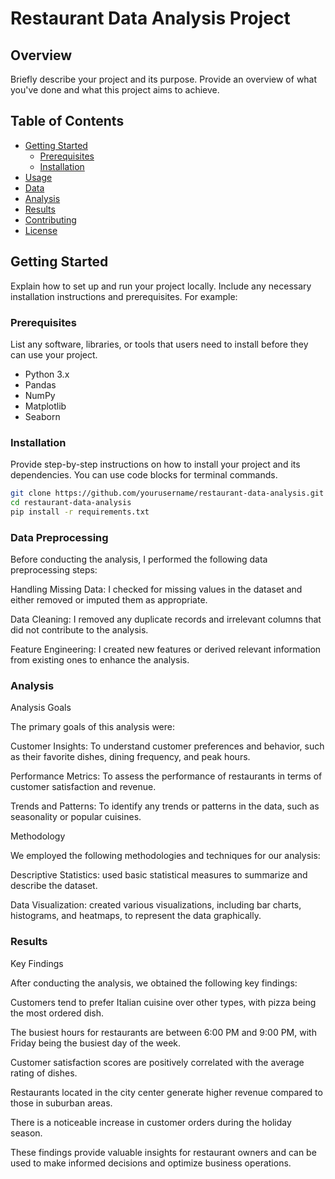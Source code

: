 # Restaurant Data Analysis Project



## Overview

Briefly describe your project and its purpose. Provide an overview of what you've done and what this project aims to achieve.

## Table of Contents

- [Getting Started](#getting-started)
  - [Prerequisites](#prerequisites)
  - [Installation](#installation)
- [Usage](#usage)
- [Data](#data)
- [Analysis](#analysis)
- [Results](#results)
- [Contributing](#contributing)
- [License](#license)

## Getting Started

Explain how to set up and run your project locally. Include any necessary installation instructions and prerequisites. For example:

### Prerequisites

List any software, libraries, or tools that users need to install before they can use your project. 

- Python 3.x
- Pandas
- NumPy
- Matplotlib
- Seaborn

### Installation

Provide step-by-step instructions on how to install your project and its dependencies. You can use code blocks for terminal commands.

```bash
git clone https://github.com/yourusername/restaurant-data-analysis.git
cd restaurant-data-analysis
pip install -r requirements.txt
```
### Data Preprocessing

Before conducting the analysis, I performed the following data preprocessing steps:

Handling Missing Data: I checked for missing values in the dataset and either removed or imputed them as appropriate.

Data Cleaning: I removed any duplicate records and irrelevant columns that did not contribute to the analysis.

Feature Engineering: I created new features or derived relevant information from existing ones to enhance the analysis.

### Analysis

Analysis Goals

The primary goals of this analysis were:

Customer Insights: To understand customer preferences and behavior, such as their favorite dishes, dining frequency, and peak hours.

Performance Metrics: To assess the performance of restaurants in terms of customer satisfaction and revenue.

Trends and Patterns: To identify any trends or patterns in the data, such as seasonality or popular cuisines.

Methodology

We employed the following methodologies and techniques for our analysis:

Descriptive Statistics: used basic statistical measures to summarize and describe the dataset.

Data Visualization: created various visualizations, including bar charts, histograms, and heatmaps, to represent the data graphically.

### Results

Key Findings

After conducting the analysis, we obtained the following key findings:

Customers tend to prefer Italian cuisine over other types, with pizza being the most ordered dish.

The busiest hours for restaurants are between 6:00 PM and 9:00 PM, with Friday being the busiest day of the week.

Customer satisfaction scores are positively correlated with the average rating of dishes.

Restaurants located in the city center generate higher revenue compared to those in suburban areas.

There is a noticeable increase in customer orders during the holiday season.

These findings provide valuable insights for restaurant owners and can be used to make informed decisions and optimize business operations.
